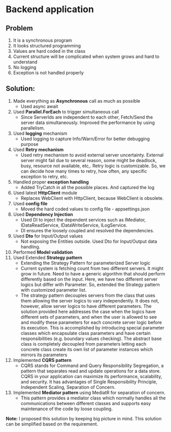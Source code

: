 # Backend application

## Problem
1.	It is a synchronous program
2.	It looks structured programming
3.	Values are hard coded in the class
4.	Current structure will be complicated when system grows and hard to understand
5.	No logging
6.	Exception is not handled properly

## Solution:
1.	Made everything as **Asynchronous** call as much as possible
	* Used async await
2.	Used **Parallel.ForEach** to trigger simultaneous call
	* Since ServerIds are independent to each other, Fetch/Send the server data simultaneously. Improved the performance by using parallelism.
3.	Used **logging** mechanism
	* Used logging to capture Info/Warn/Error for better debugging purpose
4.	Used **Retry mechanism**
	* Used retry mechanism to avoid external server uncertainty. External server might fail due to several reason, some might be deadlock, busy, resource not available, etc,. Retry logic is customizable. So, we can decide how many times to retry, how often, any specific exception to retry, etc.
5.	Handled proper **exception handling**
	* Added TryCatch in all the possible places. And captured the log
6.	Used latest **HttpClient** module
	* Replaces WebClient with HttpClient, because WebClient is obsolete. 
7.	Used **config file**
	* Moved the hard coded values to config file - appsettings.json
8.	Used **Dependency Injection**
	* Used DI to inject the dependent services such as IMediator, IDataReadService, IDataWriteService, ILogService.
	* DI ensures the loosely coupled and resolved the dependencies.
9.	Used **Dto** for Input/Output values
	* Not exposing the Entities outside. Used Dto for Input/Output data handling.
10.	Performed **Model validation**
11.	Used Extended **Strategy pattern**
	* Extending the Strategy Pattern for parameterized Server logic
	* Current system is fetching count from two different servers. It might grow in future. Need to have a generic algorithm that should perform differently based on the input. Here, we have two different server logics but differ with Parameter. So, extended the Strategy pattern with customized parameter list.
	* The strategy pattern decouples servers from the class that uses them allowing the server logics to vary independently. It does not, however, allow server logics to have different parameters. The solution provided here addresses the case when the logics have different sets of parameters, and when the user is allowed to see and modify these parameters for each concrete server logic before its execution. This is accomplished by introducing special parameter classes which encapsulate class parameters and have certain responsibilities (e.g. boundary values checking). The abstract base class is completely decoupled from parameters letting each concrete class create its own list of parameter instances which mirrors its parameters
12.	Implemented **CQRS pattern**
	* CQRS stands for Command and Query Responsibility Segregation, a pattern that separates read and update operations for a data store. CQRS in your application can maximize its performance, scalability, and security. It has advantages of Single Responsibility Principle, Independent Scaling, Separation of Concern.
13. Implemented **Mediator pattern** using MediatR for separation of concern. 
	* This pattern provides a mediator class which normally handles all the communications between different classes and supports easy maintenance of the code by loose coupling.
	
**Note:** I proposed this solution by keeping big picture in mind. This solution can be simplified based on the requirement.
